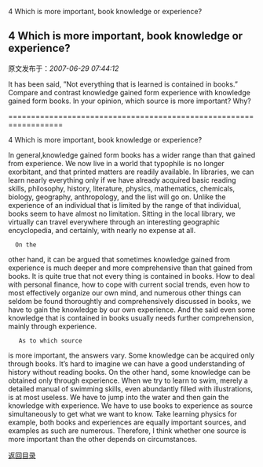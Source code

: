 4 Which is more important, book knowledge or experience?
## 4 Which is more important, book knowledge or experience?

 原文发布于：*2007-06-29 07:44:12*

It has been said, ”Not
everything that is learned is contained in books.” Compare and
contrast knowledge gained form experience with knowledge gained
form books. In your opinion, which source is more important?
Why?

==================================================================

4 Which is more important, book knowledge
or experience?

      
In general,knowledge gained form books has a wider range than that
gained from experience. We now live in a world that typophile is no
longer exorbitant, and that printed matters are readily available.
In libraries, we can learn nearly everything only if we have
already acquired basic reading skills, philosophy, history,
literature, physics, mathematics, chemicals, biology, geography,
anthropology, and the list will go on. Unlike the experience of an
individual that is limited by the range of that individual, books
seem to have almost no limitation. Sitting in the local library, we
virtually can travel everywhere through an interesting geographic
encyclopedia, and certainly, with nearly no expense at
all.

      On the
other hand, it can be argued that sometimes knowledge gained
from experience is much deeper and more comprehensive than that
gained from books. It is quite true that not every thing is
contained in books. How to deal with personal finance, how to cope
with current social trends, even how to most effectively organize
our own mind, and numerous other things can seldom be found
thoroughtly and comprehensively discussed in books, we have to gain
the knowledge by our own experience. And the said even some
knowledge that is contained in books usually needs further
comprehension, mainly through
experience.

       As to which source
is more important, the answers vary. Some knowledge can be acquired
only through books. It’s hard to imagine we can have a good
understanding of history without reading books. On the other hand,
some knowledge can be obtained only through experience. When we try
to learn to swim, merely a detailed manual of swimming skills, even
abundantly filled with illustrations, is at most useless. We have
to jump into the water and then gain the knowledge with experience.
We have to use books to experience as source simultaneously to get
what we want to know. Take learning physics for example, both books
and experiences are equally important sources, and examples as such
are numerous. Therefore, I think whether one source is more
important than the other depends on
circumstances.

 

 

 

[返回目录](index.html)
